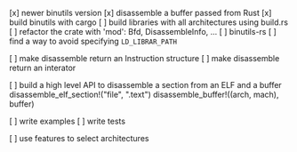 [x] newer binutils version
[x] disassemble a buffer passed from Rust
[x] build binutils with cargo
[ ] build libraries with all architectures using build.rs
[ ] refactor the crate with 'mod': Bfd, DisassembleInfo, ...
[ ] binutils-rs
[ ] find a way to avoid specifying `LD_LIBRAR_PATH`

[ ] make disassemble return an Instruction structure
[ ] make disassemble return an interator

[ ] build a high level API to disassemble a section from an ELF and a buffer
    disassemble_elf_section!("file", ".text")
    disassemble_buffer!((arch, mach), buffer)

[ ] write examples
[ ] write tests

[ ] use features to select architectures
